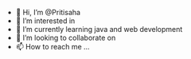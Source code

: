 - 👋 Hi, I’m @Pritisaha
- 👀 I’m interested in 
- 🌱 I’m currently learning  java and  web development 
- 💞️ I’m looking to collaborate on 
- 📫 How to reach me ...

<!---
Pritisaha85/Pritisaha85 is a ✨ special ✨ repository because its `README.md` (this file) appears on your GitHub profile.
You can click the Preview link to take a look at your changes.
--->
